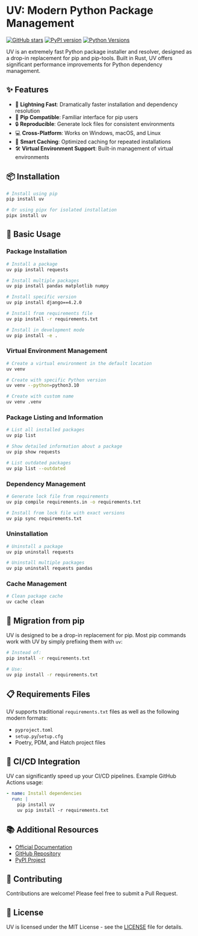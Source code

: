 # UV: Modern Python Package Management

[![GitHub stars](https://img.shields.io/github/stars/astral-sh/uv?style=social)](https://github.com/astral-sh/uv)
[![PyPI version](https://img.shields.io/pypi/v/uv.svg)](https://pypi.org/project/uv/)
[![Python Versions](https://img.shields.io/pypi/pyversions/uv.svg)](https://pypi.org/project/uv/)

UV is an extremely fast Python package installer and resolver, designed as a drop-in replacement for pip and pip-tools. Built in Rust, UV offers significant performance improvements for Python dependency management.

## ✨ Features

- 🚀 **Lightning Fast**: Dramatically faster installation and dependency resolution
- 🔄 **Pip Compatible**: Familiar interface for pip users
- 🔒 **Reproducible**: Generate lock files for consistent environments
- 💻 **Cross-Platform**: Works on Windows, macOS, and Linux
- 🧠 **Smart Caching**: Optimized caching for repeated installations
- 🛠️ **Virtual Environment Support**: Built-in management of virtual environments

## 📦 Installation

```bash
# Install using pip
pip install uv

# Or using pipx for isolated installation
pipx install uv
```

## 🚀 Basic Usage

### Package Installation

```bash
# Install a package
uv pip install requests

# Install multiple packages
uv pip install pandas matplotlib numpy

# Install specific version
uv pip install django==4.2.0

# Install from requirements file
uv pip install -r requirements.txt

# Install in development mode
uv pip install -e .
```

### Virtual Environment Management

```bash
# Create a virtual environment in the default location
uv venv

# Create with specific Python version
uv venv --python=python3.10

# Create with custom name
uv venv .venv
```

### Package Listing and Information

```bash
# List all installed packages
uv pip list

# Show detailed information about a package
uv pip show requests

# List outdated packages
uv pip list --outdated
```

### Dependency Management

```bash
# Generate lock file from requirements
uv pip compile requirements.in -o requirements.txt

# Install from lock file with exact versions
uv pip sync requirements.txt
```

### Uninstallation

```bash
# Uninstall a package
uv pip uninstall requests

# Uninstall multiple packages
uv pip uninstall requests pandas
```

### Cache Management

```bash
# Clean package cache
uv cache clean
```

## 🔄 Migration from pip

UV is designed to be a drop-in replacement for pip. Most pip commands work with UV by simply prefixing them with `uv`:

```bash
# Instead of:
pip install -r requirements.txt

# Use:
uv pip install -r requirements.txt
```

## 📋 Requirements Files

UV supports traditional `requirements.txt` files as well as the following modern formats:

- `pyproject.toml`
- `setup.py`/`setup.cfg`
- Poetry, PDM, and Hatch project files

## 🔄 CI/CD Integration

UV can significantly speed up your CI/CD pipelines. Example GitHub Actions usage:

```yaml
- name: Install dependencies
  run: |
    pip install uv
    uv pip install -r requirements.txt
```

## 📚 Additional Resources

- [Official Documentation](https://github.com/astral-sh/uv)
- [GitHub Repository](https://github.com/astral-sh/uv)
- [PyPI Project](https://pypi.org/project/uv/)

## 🤝 Contributing

Contributions are welcome! Please feel free to submit a Pull Request.

## 📜 License

UV is licensed under the MIT License - see the [LICENSE](LICENSE) file for details.
